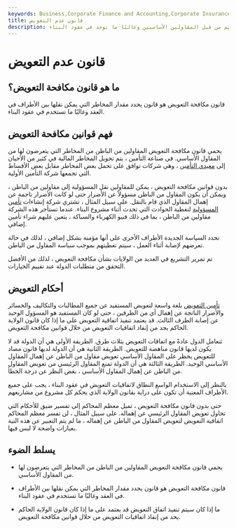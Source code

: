 ```yaml
---
keywords: Business,Corporate Finance and Accounting,Corporate Insurance
title: قانون عدم التعويض
description: يحمي قانون مكافحة التعويض المقاولين من الباطن من المخاطر المنقولة إليهم من قبل المقاولين الأساسيين وغالبًا ما توجد في عقود البناء.
---
```


# قانون عدم التعويض
## ما هو قانون مكافحة التعويض؟

قانون مكافحة التعويض هو قانون يحدد مقدار المخاطر التي يمكن نقلها بين الأطراف في العقد وغالبًا ما تستخدم في عقود البناء.

## فهم قوانين مكافحة التعويض

يحمي قانون مكافحة التعويض المقاولين من الباطن من المخاطر التي يتعرضون لها من المقاول الأساسي. في صناعة التأمين ، يتم تحويل المخاطر المالية في كثير من الأحيان إلى [معيدي التأمين](/reinsurer) ، وهي شركات توافق على تحمل بعض المخاطر مقابل بعض الأقساط التي تجمعها شركة التأمين الأولية.

بدون قوانين مكافحة التعويض ، يمكن للمقاولين نقل المسؤولية إلى مقاولين من الباطن ، ويمكن أن يكون المقاول من الباطن مسؤولاً عن الأضرار حتى لو كانت الأضرار ناجمة عن إهمال المقاول الذي قام بالنقل. على سبيل المثال ، تشتري شركة إنشاءات [تأمين المسؤولية](/liability_insurance) لتغطية الحوادث التي تحدث أثناء مشروع البناء. عندما تستأجر هذه الشركة مقاولين من الباطن ، بما في ذلك فنيو الكهرباء والسباكة ، يتعين عليهم شراء تأمين إضافي.

تحدد السياسة الجديدة الأطراف الأخرى على أنها مؤمنة بشكل إضافي ، لذلك في حالة تعرضهم لإصابة أثناء العمل ، سيتم تغطيتهم بموجب سياسة المقاول من الباطن.

تم تمرير التشريع في العديد من الولايات بشأن مكافحة التعويض ، لذلك من الأفضل التحقق من متطلبات الدولة عند تقييم الخيارات.

## أحكام التعويض

[تأمين التعويض](/indemnity_insurance) بلغة واسعة لتعويض المستفيد عن جميع المطالبات والتكاليف والخسائر والأضرار الناتجة عن إهمال أي من الطرفين ، حتى لو كان المستفيد هو المسؤول الوحيد عن إصابة الطرف الثالث. قد يعتمد تنفيذ اتفاقية التعويض على ما إذا كان قانون الولاية الحاكم يحد من إنفاذ اتفاقيات التعويض من خلال قوانين مكافحة التعويض.

تتعامل الدول عادةً مع اتفاقات التعويض بثلاث طرق. الطريقة الأولى هي أن الدولة قد لا يكون لديها قانون مناهضة للتعويض. الطريقة الثانية هي أن الدولة لديها قانون مضاد للتعويض يحظر على المقاول الأساسي تعويض مقاول من الباطن عن إهمال المقاول الأساسي الوحيد. الطريقة الثالثة هي أن الدولة تمنع المقاول الرئيسي من تعويض المقاول من الباطن عن إهمال المقاول الأساسي ، بغض النظر عن درجة الخطأ.

بالنظر إلى الاستخدام الواسع النطاق لاتفاقيات التعويض في عقود البناء ، يجب على جميع الأطراف المعنية أن تكون على دراية بقانون الولاية الذي يحكم كل مشروع من مشاريعهم.

حتى بدون قانون مكافحة التعويض ، تميل معظم المحاكم إلى تفسير ضيق للأحكام التي تحاول تعويض المقاول الرئيسي عن إهماله. على سبيل المثال ، لن تفسر معظم المحاكم اتفاقية التعويض لتعويض المقاول من الباطن عن إهماله ، ما لم يتم التعبير عن هذه النية بعبارات واضحة لا لبس فيها.

## يسلط الضوء

- يحمي قانون مكافحة التعويض المقاولين من الباطن من المخاطر التي يتعرضون لها من المقاول الأساسي.

- قانون مكافحة التعويض هو قانون يحدد مقدار المخاطر التي يمكن نقلها بين الأطراف في العقد وغالبًا ما تستخدم في عقود البناء.

- ما إذا كان سيتم تنفيذ اتفاق التعويض قد يعتمد على ما إذا كان قانون الولاية الحاكم يحد من إنفاذ اتفاقيات التعويض من خلال قوانين مكافحة التعويض.

